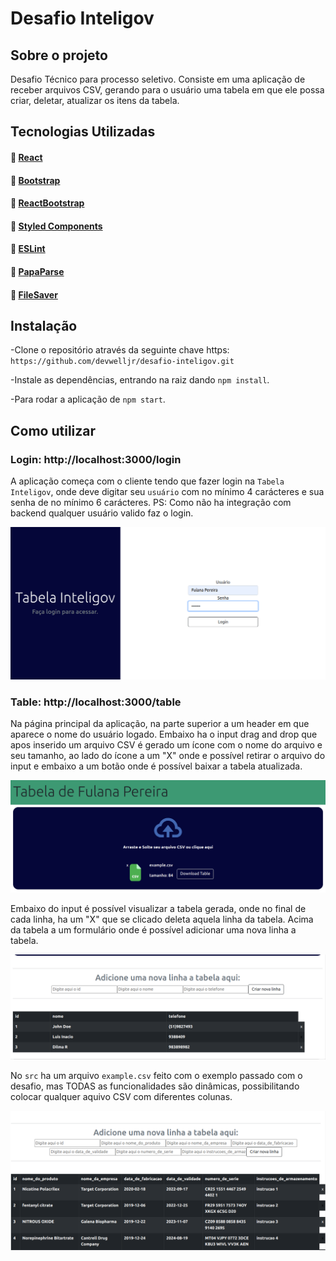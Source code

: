 # Desafio Inteligov

## Sobre o projeto

Desafio Técnico para processo seletivo. Consiste em uma aplicação de receber arquivos CSV, gerando para o usuário uma tabela em que ele possa criar, deletar, atualizar os itens da tabela.

## Tecnologias Utilizadas

#### :link: [React](https://pt-br.reactjs.org/docs/getting-started.html)
#### :link: [Bootstrap](https://getbootstrap.com/docs/5.0/getting-started/introduction/)
#### :link: [ReactBootstrap](https://react-bootstrap.github.io/)
#### :link: [Styled Components](https://styled-components.com/)
#### :link: [ESLint](https://eslint.org/)
#### :link: [PapaParse](https://www.papaparse.com/)
#### :link: [FileSaver](https://www.npmjs.com/package/file-saver)


## Instalação

-Clone o repositório através da seguinte chave https: `https://github.com/devwelljr/desafio-inteligov.git`

-Instale as dependências, entrando na raiz dando `npm install`.

-Para rodar a aplicação de `npm start`.

## Como utilizar

### Login: http://localhost:3000/login

A aplicação começa com o cliente tendo que fazer login na `Tabela Inteligov`, onde deve digitar seu `usuário` com no mínimo 4 carácteres e sua senha de no mínimo 6 carácteres.
PS: Como não ha integração com backend qualquer usuário valido faz o login.

![TelaDeLogin](./src/images/login.png)

### Table: http://localhost:3000/table

Na página principal da aplicação, na parte superior a um header em que aparece o nome do usuário logado. Embaixo ha o input drag and drop que apos inserido um arquivo CSV é gerado um ícone com o nome do arquivo e seu tamanho, ao lado do ícone a um "X" onde e possível retirar o arquivo do input e embaixo a um botão onde é possível baixar a tabela atualizada.

![TelaDaTabela](./src/images/table1.png)

Embaixo do input é possível visualizar a tabela gerada, onde no final de cada linha, ha um "X" que se clicado deleta aquela linha da tabela. Acima da tabela a um formulário onde é possível adicionar uma nova linha a tabela.

![TelaDaTabela](./src/images/table2.png)

No `src` ha um arquivo `example.csv` feito com o exemplo passado com o desafio, mas TODAS as funcionalidades são dinâmicas, possibilitando colocar qualquer aquivo CSV com diferentes colunas.

![TelaDeOutraTabela](./src/images/otherCSV.png)
